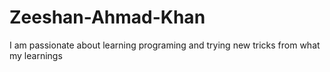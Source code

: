 # Zeeshan-Ahmad-Khan
I am passionate about learning programing and trying new tricks from what my learnings
